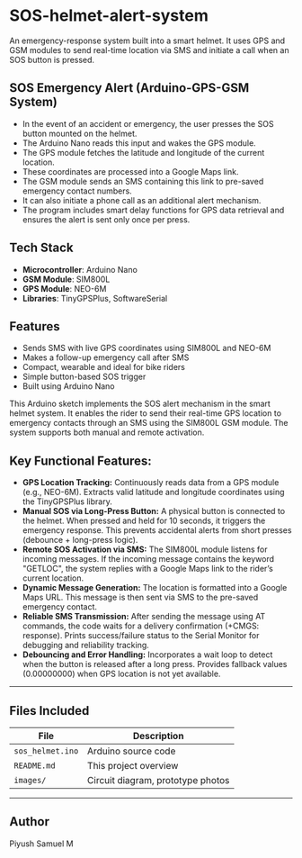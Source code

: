 # SOS-helmet-alert-system

An emergency-response system built into a smart helmet. It uses GPS and GSM modules to send real-time location via SMS and initiate a call when an SOS button is pressed.

## SOS Emergency Alert (Arduino-GPS-GSM System)
- In the event of an accident or emergency, the user presses the SOS button mounted on the helmet.
- The Arduino Nano reads this input and wakes the GPS module.
- The GPS module fetches the latitude and longitude of the current location.
- These coordinates are processed into a Google Maps link.
- The GSM module sends an SMS containing this link to pre-saved emergency contact numbers.
- It can also initiate a phone call as an additional alert mechanism.
- The program includes smart delay functions for GPS data retrieval and ensures the alert is sent only once per press.


## Tech Stack

- **Microcontroller**: Arduino Nano
- **GSM Module**: SIM800L
- **GPS Module**: NEO-6M
- **Libraries**: TinyGPSPlus, SoftwareSerial

## Features

- Sends SMS with live GPS coordinates using SIM800L and NEO-6M
- Makes a follow-up emergency call after SMS
- Compact, wearable and ideal for bike riders
- Simple button-based SOS trigger
- Built using Arduino Nano

This Arduino sketch implements the SOS alert mechanism in the smart helmet system. It enables the rider to send their real-time GPS location to emergency contacts through an SMS using the SIM800L GSM module. The system supports both manual and remote activation.

## Key Functional Features: 

- **GPS Location Tracking:** Continuously reads data from a GPS module (e.g., NEO-6M). Extracts valid latitude and longitude coordinates using the TinyGPSPlus library.
- **Manual SOS via Long-Press Button:** A physical button is connected to the helmet. When pressed and held for 10 seconds, it triggers the emergency response. This prevents accidental alerts from short presses (debounce + long-press logic).
- **Remote SOS Activation via SMS:** The SIM800L module listens for incoming messages. If the incoming message contains the keyword "GETLOC", the system replies with a Google Maps link to the rider’s current location.
- **Dynamic Message Generation:** The location is formatted into a Google Maps URL. This message is then sent via SMS to the pre-saved emergency contact.
- **Reliable SMS Transmission:** After sending the message using AT commands, the code waits for a delivery confirmation (+CMGS: response). Prints success/failure status to the Serial Monitor for debugging and reliability tracking.
- **Debouncing and Error Handling:** Incorporates a wait loop to detect when the button is released after a long press. Provides fallback values (0.00000000) when GPS location is not yet available.


---

## Files Included

| File                | Description                            |
|---------------------|----------------------------------------|
| `sos_helmet.ino`    | Arduino source code                    |
| `README.md`         | This project overview                  |
| `images/`           | Circuit diagram, prototype photos      |

---

##  Author

Piyush Samuel M
